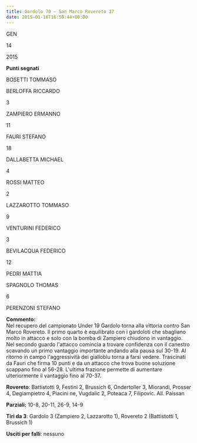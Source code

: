 ```yaml
---
title: Gardolo 70 – San Marco Rovereto 37
date: 2015-01-16T16:50:44+00:00
---
```

GEN

14

2015

**Punti segnati**

BOSETTI TOMMASO

BERLOFFA RICCARDO

3

ZAMPIERO ERMANNO

11

FAURI STEFANO

18

DALLABETTA MICHAEL

4

ROSSI MATTEO

2

LAZZAROTTO TOMMASO

9

VENTURINI FEDERICO

3

BEVILACQUA FEDERICO

12

PEDRI MATTIA

SPAGNOLO THOMAS

6

PERENZONI STEFANO

**Commento:**  
Nel recupero del campionato Under 19 Gardolo torna alla vittoria contro San Marco Rovereto. Il primo quarto è equilibrato con i gardoloti che sbagliano molto in attacco e solo con la bomba di Zampiero chiudono in vantaggio. Nel secondo guardo l'attacco comincia a trovare confidenza con il canestro scavando un primo vantaggio importante andando alla pausa sul 30-19. Al ritorno in campo l'aggressività dei gialloblu torna a farsi vedere. Trascinati da Fauri che firma 10 punti e da un attacco che trova buone soluzione scappano fino al 56-28. L'ultima frazione permette di aumentare ulteriormente il vantaggio fino al 70-37.

**Rovereto**: Battistotti 9, Festini 2, Brussich 6, Ondertoller 3, Miorandi, Prosser 4, Degiampietro 4, Piacini ne, Vugdalic 2, Poteaca 7, Filipovic. All. Paissan

**Parziali:** 10-8, 20-11, 26-9, 14-9

**Tiri da 3**: Gardolo 3 (Zampiero 2, Lazzarotto 1), Rovereto 2 (Battistotti 1, Brussich 1)

**Usciti per falli**: nessuno